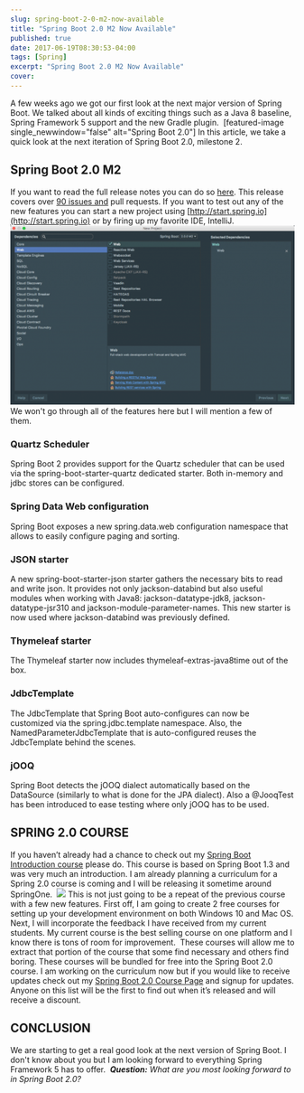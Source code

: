 ```yaml
---
slug: spring-boot-2-0-m2-now-available
title: "Spring Boot 2.0 M2 Now Available"
published: true
date: 2017-06-19T08:30:53-04:00
tags: [Spring]
excerpt: "Spring Boot 2.0 M2 Now Available"
cover: 
---
```


A few weeks ago we got our first look at the next major version of Spring Boot. We talked about all kinds of exciting things such as a Java 8 baseline, Spring Framework 5 support and the new Gradle plugin.  \[featured-image single\_newwindow="false" alt="Spring Boot 2.0"\] In this article, we take a quick look at the next iteration of Spring Boot 2.0, milestone 2. 

## Spring Boot 2.0 M2

If you want to read the full release notes you can do so [here](https://github.com/spring-projects/spring-boot/wiki/Spring-Boot-2.0.0-M2-Release-Notes). This release covers over [90 issues and](https://github.com/spring-projects/spring-boot/milestone/54?closed=1) pull requests. If you want to test out any of the new features you can start a new project using [http://start.spring.io](http://start.spring.io) or by firing up my favorite IDE, IntelliJ.  [![Spring Boot 2.0 M2](./2017-06-16_21-27-09-1024x645.png)](https://therealdanvega.com/wp-content/uploads/2017/06/2017-06-16_21-27-09.png) We won't go through all of the features here but I will mention a few of them. 

### Quartz Scheduler

Spring Boot 2 provides support for the Quartz scheduler that can be used via the spring-boot-starter-quartz dedicated starter. Both in-memory and jdbc stores can be configured.

### Spring Data Web configuration

Spring Boot exposes a new spring.data.web configuration namespace that allows to easily configure paging and sorting.

### JSON starter

A new spring-boot-starter-json starter gathers the necessary bits to read and write json. It provides not only jackson-databind but also useful modules when working with Java8: jackson-datatype-jdk8, jackson-datatype-jsr310 and jackson-module-parameter-names. This new starter is now used where jackson-databind was previously defined.

### Thymeleaf starter

The Thymeleaf starter now includes thymeleaf-extras-java8time out of the box. 

### JdbcTemplate

The JdbcTemplate that Spring Boot auto-configures can now be customized via the spring.jdbc.template namespace. Also, the NamedParameterJdbcTemplate that is auto-configured reuses the JdbcTemplate behind the scenes.

### jOOQ

Spring Boot detects the jOOQ dialect automatically based on the DataSource (similarly to what is done for the JPA dialect). Also a @JooqTest has been introduced to ease testing where only jOOQ has to be used.  

## SPRING 2.0 COURSE

If you haven’t already had a chance to check out my [Spring Boot Introduction course](http://courses.therealdanvega.com/p/spring-boot-intro) please do. This course is based on Spring Boot 1.3 and was very much an introduction. I am already planning a curriculum for a Spring 2.0 course is coming and I will be releasing it sometime around SpringOne.  [![](https://i1.wp.com/therealdanvega.com/wp-content/uploads/2014/11/627032_1fbe_7.jpg?resize=705%2C397)](https://i1.wp.com/therealdanvega.com/wp-content/uploads/2014/11/627032_1fbe_7.jpg) This is not just going to be a repeat of the previous course with a few new features. First off, I am going to create 2 free courses for setting up your development environment on both Windows 10 and Mac OS. Next, I will incorporate the feedback I have received from my current students. My current course is the best selling course on one platform and I know there is tons of room for improvement.  These courses will allow me to extract that portion of the course that some find necessary and others find boring. These courses will be bundled for free into the Spring Boot 2.0 course. I am working on the curriculum now but if you would like to receive updates check out my [Spring Boot 2.0 Course Page](https://therealdanvega.com/spring-boot-2-0) and signup for updates. Anyone on this list will be the first to find out when it’s released and will receive a discount. 

## CONCLUSION

We are starting to get a real good look at the next version of Spring Boot. I don't know about you but I am looking forward to everything Spring Framework 5 has to offer.  _**Question:** What are you most looking forward to in Spring Boot 2.0?_